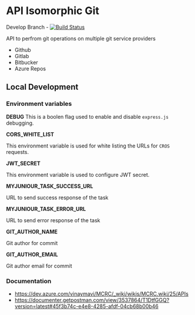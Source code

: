 # API Isomorphic Git

Develop Branch - [![Build Status](https://dev.azure.com/vinaymavi/MCRC/_apis/build/status/myjunior.api-isomorphic-git?branchName=develop)](https://dev.azure.com/vinaymavi/MCRC/_build/latest?definitionId=5&branchName=develop)

API to perfrom git operations on multiple git service providers

- Github
- Gitlab
- Bitbucker
- Azure Repos

## Local Development

<!-- TODO Architecure daigram required -->

### Environment variables

**DEBUG**
This is a boolen flag used to enable and disable `express.js` debugging.

**CORS_WHITE_LIST**

This environment variable is used for white listing the URLs for `CROS` requests.

**JWT_SECRET**

This environment variable is used to configure JWT secret.

**MYJUNIOUR_TASK_SUCCESS_URL**

URL to send success response of the task

**MYJUNIOUR_TASK_ERROR_URL**

URL to send error response of the task

**GIT_AUTHOR_NAME**

Git author for commit

**GIT_AUTHOR_EMAIL**

Git author email for commit

### Documentation

- https://dev.azure.com/vinaymavi/MCRC/_wiki/wikis/MCRC.wiki/25/APIs
- https://documenter.getpostman.com/view/3537864/T1DtfGGQ?version=latest#45f3b74c-e4e8-4285-afdf-04cb68b00b46
